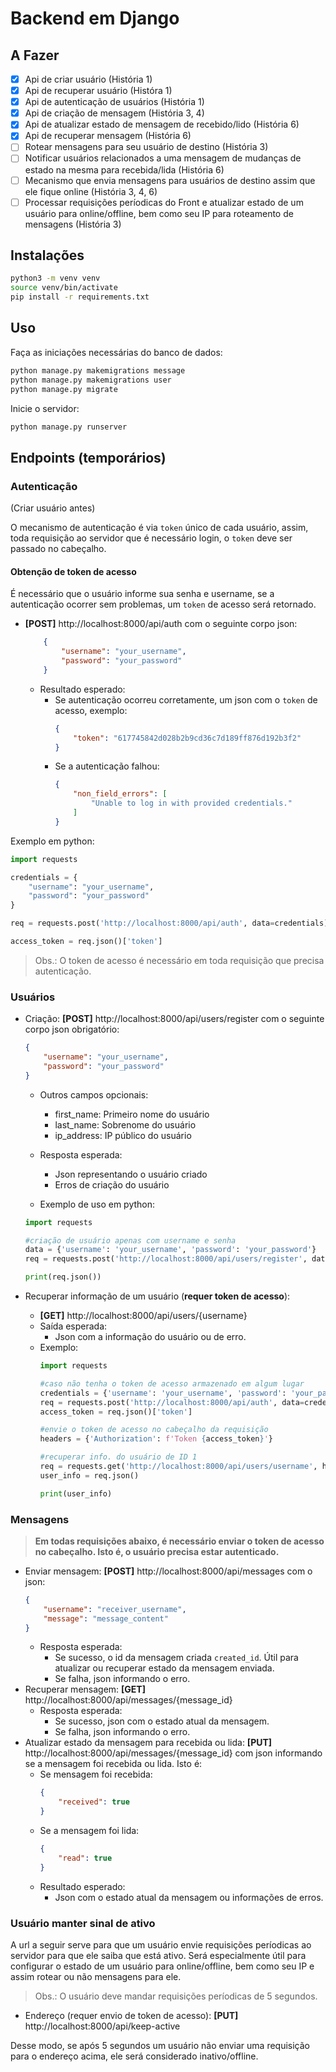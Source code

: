 # Backend em Django

## A Fazer

- [x] Api de criar usuário (História 1)
- [x] Api de recuperar usuário (Históra 1)
- [x] Api de autenticação de usuários (História 1)
- [x] Api de criação de mensagem (História 3, 4)
- [x] Api de atualizar estado de mensagem de recebido/lido (História 6)
- [x] Api de recuperar mensagem (História 6)
- [ ] Rotear mensagens para seu usuário de destino (História 3)
- [ ] Notificar usuários relacionados a uma mensagem de mudanças de estado na mesma para recebida/lida (História 6)
- [ ] Mecanismo que envia mensagens para usuários de destino assim que ele fique online  (História 3, 4, 6)
- [ ] Processar requisições períodicas do Front e atualizar estado de um usuário para online/offline, bem como seu IP para roteamento de mensagens (História 3)

## Instalações

```bash
python3 -m venv venv
source venv/bin/activate
pip install -r requirements.txt 
```

## Uso

Faça as iniciações necessárias do banco de dados:

```bash
python manage.py makemigrations message
python manage.py makemigrations user
python manage.py migrate
```

Inicie o servidor:

```bash
python manage.py runserver
```

## Endpoints (temporários)

### Autenticação

(Criar usuário antes)

O mecanismo de autenticação é via `token` único de cada usuário, assim, toda requisição ao servidor que é necessário login, o `token` deve ser passado no cabeçalho.

#### Obtenção de token de acesso

É necessário que o usuário informe sua senha e username, se a autenticação ocorrer sem problemas, um `token` de acesso será retornado.

- **[POST]** http://localhost:8000/api/auth com o seguinte corpo json:
    ```json
        {
            "username": "your_username",
            "password": "your_password"
        }
    ```
    - Resultado esperado:
        - Se autenticação ocorreu corretamente, um json com o `token` de acesso, exemplo:
            ```json
            {
                "token": "617745842d028b2b9cd36c7d189ff876d192b3f2"
            }
            ```
        - Se a autenticação falhou:
            ```json
            {
                "non_field_errors": [
                    "Unable to log in with provided credentials."
                ]
            }
            ```

Exemplo em python:

```python
import requests

credentials = {
	"username": "your_username",
	"password": "your_password"
}

req = requests.post('http://localhost:8000/api/auth', data=credentials)

access_token = req.json()['token']
```

> Obs.: O token de acesso é necessário em toda requisição que precisa autenticação.

### Usuários

- Criação: **[POST]** http://localhost:8000/api/users/register  com o seguinte corpo json obrigatório:
    ```json
    {
        "username": "your_username",
        "password": "your_password"
    }
    ```

    - Outros campos opcionais:
        - first_name: Primeiro nome do usuário
        - last_name: Sobrenome do usuário
        - ip_address: IP público do usuário
    
    - Resposta esperada: 
        - Json representando o usuário criado
        - Erros de criação do usuário

    - Exemplo de uso em python:
    ```python
    import requests

    #criação de usuário apenas com username e senha
    data = {'username': 'your_username', 'password': 'your_password'}
    req = requests.post('http://localhost:8000/api/users/register', data=data)

    print(req.json())
    ``` 
- Recuperar informação de um usuário (**requer token de acesso**):
    - **[GET]** http://localhost:8000/api/users/{username}
    - Saída esperada:
        - Json com a informação do usuário ou de erro.
    - Exemplo:
        ```python
        import requests

        #caso não tenha o token de acesso armazenado em algum lugar
        credentials = {'username': 'your_username', 'password': 'your_password'}
        req = requests.post('http://localhost:8000/api/auth', data=credentials)
        access_token = req.json()['token']

        #envie o token de acesso no cabeçalho da requisição
        headers = {'Authorization': f'Token {access_token}'}

        #recuperar info. do usuário de ID 1
        req = requests.get('http://localhost:8000/api/users/username', headers=headers)
        user_info = req.json()
        
        print(user_info)
        ```

### Mensagens

> **Em todas requisições abaixo, é necessário enviar o token de acesso no cabeçalho. Isto é, o usuário precisa estar autenticado.** 

- Enviar mensagem: **[POST]** http://localhost:8000/api/messages com o json:
    ```json
    {
	    "username": "receiver_username",
	    "message": "message_content"
    }
    ```
    - Resposta esperada:
        - Se sucesso, o id da mensagem criada `created_id`. Útil para atualizar ou recuperar estado da mensagem enviada.  
        - Se falha, json informando o erro.
- Recuperar mensagem: **[GET]** http://localhost:8000/api/messages/{message_id}
    - Resposta esperada:
        - Se sucesso, json com o estado atual da mensagem.
        - Se falha, json informando o erro.
- Atualizar estado da mensagem para recebida ou lida: **[PUT]** http://localhost:8000/api/messages/{message_id} com json informando se a mensagem foi recebida ou lida. Isto é:
    - Se mensagem foi recebida:
        ```json
        {
            "received": true
        }
        ```
    - Se a mensagem foi lida:
        ```json
        {
            "read": true
        }
        ```
    - Resultado esperado:
        - Json com o estado atual da mensagem ou informações de erros.

### Usuário manter sinal de ativo

A url a seguir serve para que um usuário envie requisições períodicas ao servidor para que ele saiba que está ativo. Será especialmente útil para configurar o estado de um usuário para online/offline, bem como seu IP e assim rotear ou não mensagens para ele.

> Obs.: O usuário deve mandar requisições períodicas de 5 segundos. 

- Endereço (requer envio de token de acesso): **[PUT]** http://localhost:8000/api/keep-active

Desse modo, se após 5 segundos um usuário não enviar uma requisição para o endereço acima, ele será considerado inativo/offline. 
